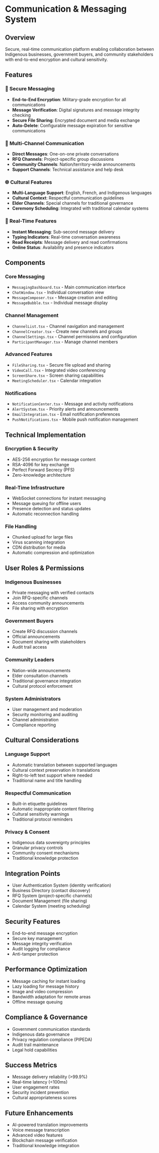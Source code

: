 # Communication & Messaging System

## Overview
Secure, real-time communication platform enabling collaboration between Indigenous businesses, government buyers, and community stakeholders with end-to-end encryption and cultural sensitivity.

## Features

### 🔐 Secure Messaging
- **End-to-End Encryption**: Military-grade encryption for all communications
- **Message Verification**: Digital signatures and message integrity checking
- **Secure File Sharing**: Encrypted document and media exchange
- **Auto-Delete**: Configurable message expiration for sensitive communications

### 💬 Multi-Channel Communication
- **Direct Messages**: One-on-one private conversations
- **RFQ Channels**: Project-specific group discussions
- **Community Channels**: Nation/territory-wide announcements
- **Support Channels**: Technical assistance and help desk

### 🌐 Cultural Features
- **Multi-Language Support**: English, French, and Indigenous languages
- **Cultural Context**: Respectful communication guidelines
- **Elder Channels**: Special channels for traditional governance
- **Ceremony Scheduling**: Integrated with traditional calendar systems

### 📱 Real-Time Features
- **Instant Messaging**: Sub-second message delivery
- **Typing Indicators**: Real-time conversation awareness
- **Read Receipts**: Message delivery and read confirmations
- **Online Status**: Availability and presence indicators

## Components

### Core Messaging
- `MessagingDashboard.tsx` - Main communication interface
- `ChatWindow.tsx` - Individual conversation view
- `MessageComposer.tsx` - Message creation and editing
- `MessageBubble.tsx` - Individual message display

### Channel Management
- `ChannelList.tsx` - Channel navigation and management
- `ChannelCreator.tsx` - Create new channels and groups
- `ChannelSettings.tsx` - Channel permissions and configuration
- `ParticipantManager.tsx` - Manage channel members

### Advanced Features
- `FileSharing.tsx` - Secure file upload and sharing
- `VideoCall.tsx` - Integrated video conferencing
- `ScreenShare.tsx` - Screen sharing capabilities
- `MeetingScheduler.tsx` - Calendar integration

### Notifications
- `NotificationCenter.tsx` - Message and activity notifications
- `AlertSystem.tsx` - Priority alerts and announcements
- `EmailIntegration.tsx` - Email notification preferences
- `PushNotifications.tsx` - Mobile push notification management

## Technical Implementation

### Encryption & Security
- AES-256 encryption for message content
- RSA-4096 for key exchange
- Perfect Forward Secrecy (PFS)
- Zero-knowledge architecture

### Real-Time Infrastructure
- WebSocket connections for instant messaging
- Message queuing for offline users
- Presence detection and status updates
- Automatic reconnection handling

### File Handling
- Chunked upload for large files
- Virus scanning integration
- CDN distribution for media
- Automatic compression and optimization

## User Roles & Permissions

### Indigenous Businesses
- Private messaging with verified contacts
- Join RFQ-specific channels
- Access community announcements
- File sharing with encryption

### Government Buyers
- Create RFQ discussion channels
- Official announcements
- Document sharing with stakeholders
- Audit trail access

### Community Leaders
- Nation-wide announcements
- Elder consultation channels
- Traditional governance integration
- Cultural protocol enforcement

### System Administrators
- User management and moderation
- Security monitoring and auditing
- Channel administration
- Compliance reporting

## Cultural Considerations

### Language Support
- Automatic translation between supported languages
- Cultural context preservation in translations
- Right-to-left text support where needed
- Traditional name and title handling

### Respectful Communication
- Built-in etiquette guidelines
- Automatic inappropriate content filtering
- Cultural sensitivity warnings
- Traditional protocol reminders

### Privacy & Consent
- Indigenous data sovereignty principles
- Granular privacy controls
- Community consent mechanisms
- Traditional knowledge protection

## Integration Points
- User Authentication System (identity verification)
- Business Directory (contact discovery)
- RFQ System (project-specific channels)
- Document Management (file sharing)
- Calendar System (meeting scheduling)

## Security Features
- End-to-end message encryption
- Secure key management
- Message integrity verification
- Audit logging for compliance
- Anti-tamper protection

## Performance Optimization
- Message caching for instant loading
- Lazy loading for message history
- Image and video compression
- Bandwidth adaptation for remote areas
- Offline message queuing

## Compliance & Governance
- Government communication standards
- Indigenous data governance
- Privacy regulation compliance (PIPEDA)
- Audit trail maintenance
- Legal hold capabilities

## Success Metrics
- Message delivery reliability (>99.9%)
- Real-time latency (<100ms)
- User engagement rates
- Security incident prevention
- Cultural appropriateness scores

## Future Enhancements
- AI-powered translation improvements
- Voice message transcription
- Advanced video features
- Blockchain message verification
- Traditional knowledge integration